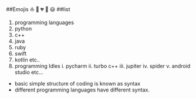 ##Emojis
⛵
🎩
💔
🌴
😃
##list
1. programming languages
  1. python
  2. c++
  3. java
  4. ruby
  5. swift
  6. kotlin  etc..
2. programming Idles
    i. pycharm
   ii. turbo c++
  iii. jupiter
   iv. spider
    v. android studio etc...

* basic simple structure of coding is known as syntax
* different programming languages have different syntax.
